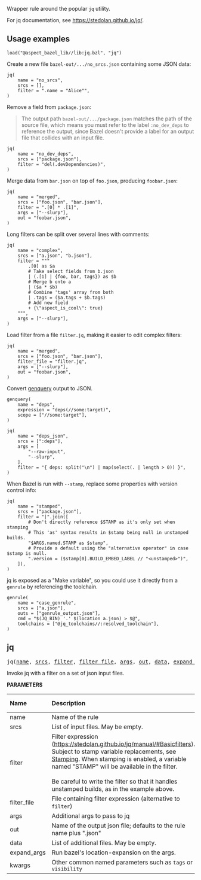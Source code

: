 <!-- Generated with Stardoc: http://skydoc.bazel.build -->

Wrapper rule around the popular `jq` utility.

For jq documentation, see https://stedolan.github.io/jq/.

## Usage examples

```starlark
load("@aspect_bazel_lib//lib:jq.bzl", "jq")
```

Create a new file `bazel-out/.../no_srcs.json` containing some JSON data:
```starlark
jq(
    name = "no_srcs",
    srcs = [],
    filter = ".name = "Alice"",
)
```

Remove a field from `package.json`:

> The output path `bazel-out/.../package.json` matches the path of the source file,
> which means you must refer to the label `:no_dev_deps` to reference the output,
> since Bazel doesn't provide a label for an output file that collides with an input file.

```starlark
jq(
    name = "no_dev_deps",
    srcs = ["package.json"],
    filter = "del(.devDependencies)",
)
```

Merge data from `bar.json` on top of `foo.json`, producing `foobar.json`:
```starlark
jq(
    name = "merged",
    srcs = ["foo.json", "bar.json"],
    filter = ".[0] * .[1]",
    args = ["--slurp"],
    out = "foobar.json",
)
```

Long filters can be split over several lines with comments:
```starlark
jq(
    name = "complex",
    srcs = ["a.json", "b.json"],
    filter = """
        .[0] as $a
        # Take select fields from b.json
        | (.[1] | {foo, bar, tags}) as $b
        # Merge b onto a
        | ($a * $b)
        # Combine 'tags' array from both
        | .tags = ($a.tags + $b.tags)
        # Add new field
        + {\"aspect_is_cool\": true}
    """,
    args = ["--slurp"],
)
```

Load filter from a file `filter.jq`, making it easier to edit complex filters:
```starlark
jq(
    name = "merged",
    srcs = ["foo.json", "bar.json"],
    filter_file = "filter.jq",
    args = ["--slurp"],
    out = "foobar.json",
)
```

Convert [genquery](https://bazel.build/reference/be/general#genquery) output to JSON.
```starlark
genquery(
    name = "deps",
    expression = "deps(//some:target)",
    scope = ["//some:target"],
)

jq(
    name = "deps_json",
    srcs = [":deps"],
    args = [
        "--raw-input",
        "--slurp",
    ],
    filter = "{ deps: split("\n") | map(select(. | length > 0)) }",
)
```

When Bazel is run with `--stamp`, replace some properties with version control info:
```starlark
jq(
    name = "stamped",
    srcs = ["package.json"],
    filter = "|".join([
        # Don't directly reference $STAMP as it's only set when stamping
        # This 'as' syntax results in $stamp being null in unstamped builds.
        "$ARGS.named.STAMP as $stamp",
        # Provide a default using the "alternative operator" in case $stamp is null.
        ".version = ($stamp[0].BUILD_EMBED_LABEL // "<unstamped>")",
    ]),
)
```

jq is exposed as a "Make variable", so you could use it directly from a `genrule` by referencing the toolchain.

```starlark
genrule(
    name = "case_genrule",
    srcs = ["a.json"],
    outs = ["genrule_output.json"],
    cmd = "$(JQ_BIN) '.' $(location a.json) > $@",
    toolchains = ["@jq_toolchains//:resolved_toolchain"],
)
```

<a id="jq"></a>

## jq

<pre>
jq(<a href="#jq-name">name</a>, <a href="#jq-srcs">srcs</a>, <a href="#jq-filter">filter</a>, <a href="#jq-filter_file">filter_file</a>, <a href="#jq-args">args</a>, <a href="#jq-out">out</a>, <a href="#jq-data">data</a>, <a href="#jq-expand_args">expand_args</a>, <a href="#jq-kwargs">kwargs</a>)
</pre>

Invoke jq with a filter on a set of json input files.

**PARAMETERS**


| Name  | Description | Default Value |
| :------------- | :------------- | :------------- |
| <a id="jq-name"></a>name |  Name of the rule   |  none |
| <a id="jq-srcs"></a>srcs |  List of input files. May be empty.   |  none |
| <a id="jq-filter"></a>filter |  Filter expression (https://stedolan.github.io/jq/manual/#Basicfilters). Subject to stamp variable replacements, see [Stamping](./stamping.md). When stamping is enabled, a variable named "STAMP" will be available in the filter.<br><br>Be careful to write the filter so that it handles unstamped builds, as in the example above.   |  `None` |
| <a id="jq-filter_file"></a>filter_file |  File containing filter expression (alternative to `filter`)   |  `None` |
| <a id="jq-args"></a>args |  Additional args to pass to jq   |  `[]` |
| <a id="jq-out"></a>out |  Name of the output json file; defaults to the rule name plus ".json"   |  `None` |
| <a id="jq-data"></a>data |  List of additional files. May be empty.   |  `[]` |
| <a id="jq-expand_args"></a>expand_args |  Run bazel's location-expansion on the args.   |  `False` |
| <a id="jq-kwargs"></a>kwargs |  Other common named parameters such as `tags` or `visibility`   |  none |


